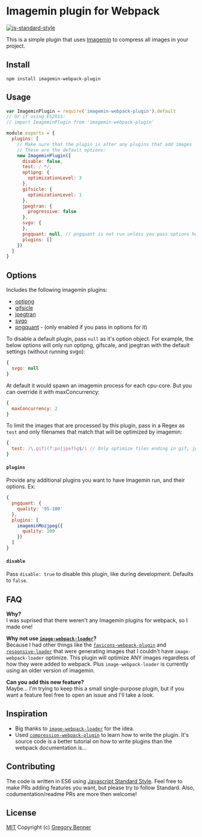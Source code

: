 # Imagemin plugin for Webpack

[![js-standard-style](https://img.shields.io/badge/code%20style-standard-brightgreen.svg)](http://standardjs.com/)

This is a simple plugin that uses [Imagemin](https://github.com/imagemin/imagemin) to compress all images in your project.

## Install

`npm install imagemin-webpack-plugin`

## Usage
```js
var ImageminPlugin = require('imagemin-webpack-plugin').default
// Or if using ES2015:
// import ImageminPlugin from 'imagemin-webpack-plugin'

module.exports = {
  plugins: [
    // Make sure that the plugin is after any plugins that add images
    // These are the default options:
    new ImageminPlugin({
      disable: false,
      test: /.*/,
      optipng: {
        optimizationLevel: 3
      },
      gifsicle: {
        optimizationLevel: 1
      },
      jpegtran: {
        progressive: false
      },
      svgo: {
      },
      pngquant: null, // pngquant is not run unless you pass options here
      plugins: []
    })
  ]
}

```

## Options

Includes the following imagemin plugins:
* [optipng](https://github.com/imagemin/imagemin-optipng)
* [gifsicle](https://github.com/imagemin/imagemin-gifsicle)
* [jpegtran](https://github.com/imagemin/imagemin-jpegtran)
* [svgo](https://github.com/imagemin/imagemin-svgo)
* [pngquant](https://github.com/imagemin/imagemin-pngquant) - (only enabled if you pass in options for it)

To disable a default plugin, pass `null` as it's option object. For example, the below options will only run optipng, gifscale, and jpegtran with the default settings (without running svgo):
``` js
{
  svgo: null
}
```

At default it would spawn an imagemin process for each cpu-core. But you can override it with maxConcurrency:
```js
{
  maxConcurrency: 2
}
```

To limit the images that are processed by this plugin, pass in a Regex as `test` and only filenames that match that will be optimized by imagemin:
```js
{
  test: /\.gif|(?:pn|jpe?)g$/i // Only optimize files ending in gif, jpg, jpeg, and png
}
```

#### `plugins`

Provide any additional plugins you want to have Imagemin run, and their options. Ex:
``` js
{
  pngquant: {
    quality: '95-100'
  },
  plugins: [
    imageminMozjpeg({
      quality: 100
    })
  ]
}
```

#### `disable`

Pass `disable: true` to disable this plugin, like during development. Defaults to `false`.


## FAQ

**Why?**  
I was suprised that there weren't any Imagemin plugins for webpack, so I made one!

**Why not use [`image-webpack-loader`](https://github.com/tcoopman/image-webpack-loader)?**  
Because I had other things like the [`favicons-webpack-plugin`](https://github.com/jantimon/favicons-webpack-plugin) and [`responsive-loader`](https://github.com/herrstucki/responsive-loader) that were generating images that I couldn't have `image-webpack-loader` optimize. This plugin will optimize ANY images regardless of how they were added to webpack. Plus `image-webpack-loader` is currently using an older version of imagemin.

**Can you add this new feature?**  
Maybe... I'm trying to keep this a small single-purpose plugin, but if you want a feature feel free to open an issue and I'll take a look.

## Inspiration

* Big thanks to [`image-webpack-loader`](https://github.com/tcoopman/image-webpack-loader) for the idea.
* Used [`compression-webpack-plugin`](https://github.com/webpack/compression-webpack-plugin) to learn how to write the plugin. It's source code is a better tutorial on how to write plugins than the webpack documentation is...

## Contributing

The code is written in ES6 using [Javascript Standard Style](https://github.com/feross/standard). Feel free to make PRs adding features you want, but please try to follow Standard. Also, codumentation/readme PRs are more then welcome!

## License

[MIT](LICENSE.md) Copyright (c) [Gregory Benner](https://github.com/Klathmon)
